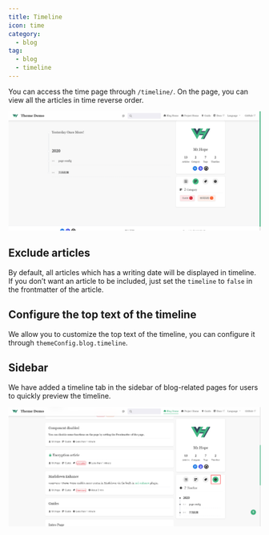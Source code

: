 ```yaml
---
title: Timeline
icon: time
category:
  - blog
tag:
  - blog
  - timeline
---
```


You can access the time page through `/timeline/`. On the page, you can view all the articles in time reverse order.

![Timeline Page](./assets/timeline.png)

## Exclude articles

By default, all articles which has a writing date will be displayed in timeline. If you don’t want an article to be included, just set the `timeline` to `false` in the frontmatter of the article.

## Configure the top text of the timeline

We allow you to customize the top text of the timeline, you can configure it through `themeConfig.blog.timeline`.

## Sidebar

We have added a timeline tab in the sidebar of blog-related pages for users to quickly preview the timeline.

![Timeline Tab](./assets/timeline-tab.png)
